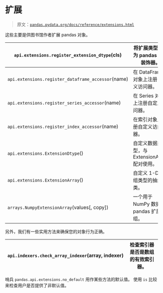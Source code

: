# 扩展

> 原文：[`pandas.pydata.org/docs/reference/extensions.html`](https://pandas.pydata.org/docs/reference/extensions.html)

这些主要是供图书馆作者扩展 pandas 对象。

| `api.extensions.register_extension_dtype`(cls) | 将扩展类型注册为 pandas 的类装饰器。 |
| --- | --- |
| `api.extensions.register_dataframe_accessor`(name) | 在 DataFrame 对象上注册自定义访问器。 |
| `api.extensions.register_series_accessor`(name) | 在 Series 对象上注册自定义访问器。 |
| `api.extensions.register_index_accessor`(name) | 在索引对象上注册自定义访问器。 |
| `api.extensions.ExtensionDtype`() | 自定义数据类型，与 ExtensionArray 配对使用。 |
| `api.extensions.ExtensionArray`() | 自定义 1-D 数组类型的抽象基类。 |
| `arrays.NumpyExtensionArray`(values[, copy]) | 一个用于 NumPy 数据的 pandas 扩展数组。 |

另外，我们有一些实用方法来确保您的对象行为正确。

| `api.indexers.check_array_indexer`(array, indexer) | 检查索引器是否是数组的有效索引器。 |
| --- | --- |

哨兵 `pandas.api.extensions.no_default` 用作某些方法的默认值。 使用 `is` 比较来检查用户是否提供了非默认值。
